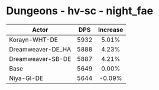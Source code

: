 # Dungeons - hv-sc - night_fae
| Actor | DPS | Increase |
|---|:---:|:---:|
|Korayn-WHT-DE|5932|5.01%|
|Dreamweaver-DE_HA|5888|4.23%|
|Dreamweaver-SB-DE|5887|4.21%|
|Base|5649|0.00%|
|Niya-GI-DE|5644|-0.09%|
